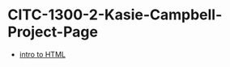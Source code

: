# CITC-1300-2-Kasie-Campbell-Project-Page

<ul>
    <li><a href="intro_to_html/index.html" target="_blank">intro to HTML</a></li>
</ul>

